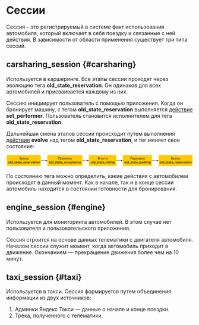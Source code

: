 # Сессии

Сессия – это регистрируемый в системе факт использования автомобиля, который включает в себя поездку и связанные с ней действия. В зависимости от области применения существует три типа сессий.

## carsharing_session {#carsharing}

Используется в каршеринге. Все этапы сессии проходят через эволюцию тега **old_state_reservation**. Он одинаков для всех автомобилей и присваивается каждому из них.

Сессию инициирует пользователь с помощью приложения. Когда он бронирует машину, с тегом **old_state_reservation** выполняется [действие](tags.md#actions) **set_performer**. Пользователь становится исполнителем для тега **old_state_reservation**.

Дальнейшая смена этапов сессии происходит путем выполнения [действия](tags.md#actions) **evolve** над тегом **old_state_reservation**, и тег меняет свое состояние:

![](_images/sheme.svg)

По состоянию тега можно определить, какие действия с автомобилем происходят в данный момент. Как в начале, так и в конце сессии автомобиль находится в состоянии готовности для бронирования.

## engine_session {#engine}

Используется для мониторинга автомобилей. В этом случае нет пользователя и пользовательского приложения.

Сессия строится на основе данных телематики с двигателя автомобиля. Началом сессии служит момент, когда автомобиль приходит в движение. Окончанием — прекращение движения более чем на 10 минут.

## taxi_session {#taxi}

Используется в такси. Сессия формируется путем объединения информации из двух источников:

1. Админки Яндекс Такси — данные о начале и конце поездки.
1. Трека, полученного с телематики.

